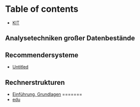 # Table of contents

* [KIT](README.md)

## Analysetechniken großer Datenbestände

## Recommendersysteme

* [Untitled](recommendersysteme/untitled.md)

## Rechnerstrukturen

* [Einführung, Grundlagen](rechnerstrukturen/01_einfuehrung.md)
=======
* [edu](README.md)


